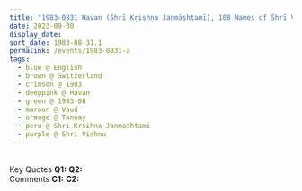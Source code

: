 ```yaml
---
title: "1983-0831 Havan (Śhrī Kṛiṣhṇa Janmāṣhṭamī), 108 Names of Śhrī Viṣhṇu, Tannay (13 kms N of Geneva), Vaud, Switzerland"
date: 2023-09-30
display_date: 
sort_date: 1983-08-31.1
permalink: /events/1983-0831-a
tags:
  - blue @ English
  - brown @ Switzerland
  - crimson @ 1983
  - deeppink @ Havan
  - green @ 1983-08
  - maroon @ Vaud
  - orange @ Tannay
  - peru @ Shri Krsihna Janmashtami
  - purple @ Shri Vishnu
---
```


<br>

<wave-list>
  <list-title color="DarkSeaGreen" width="55">Key Quotes</list-title>
  <list-item color="BlanchedAlmond" width="280"><b>Q1:</b> <i></i></list-item>
  <list-item color="Lavender" width="280"><b>Q2:</b> <i></i></list-item>
</wave-list>

<br>

<wave-list>
  <list-title color="DarkSeaGreen" width="55">Comments</list-title>
  <list-item color="BlanchedAlmond" width="280"><b>C1:</b> <i></i></list-item>
  <list-item color="Lavender" width="280"><b>C2:</b> <i></i></list-item>
</wave-list>